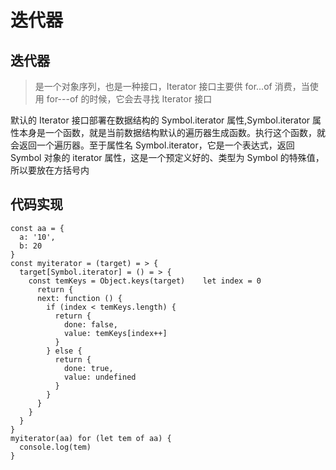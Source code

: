 # 迭代器

## 迭代器

> 是一个对象序列，也是一种接口，Iterator 接口主要供 for...of 消费，当使用 for---of 的时候，它会去寻找 Iterator 接口

默认的 Iterator 接口部署在数据结构的 Symbol.iterator 属性,Symbol.iterator 属性本身是一个函数，就是当前数据结构默认的遍历器生成函数。执行这个函数，就会返回一个遍历器。至于属性名 Symbol.iterator，它是一个表达式，返回 Symbol 对象的 iterator 属性，这是一个预定义好的、类型为 Symbol 的特殊值，所以要放在方括号内

## 代码实现

```
const aa = {
  a: '10',
  b: 20
}
const myiterator = (target) = > {
  target[Symbol.iterator] = () = > {
    const temKeys = Object.keys(target)    let index = 0
      return {
      next: function () {
        if (index < temKeys.length) {
          return {
            done: false,
            value: temKeys[index++]
          }
        } else {
          return {
            done: true,
            value: undefined
          }
        }
      }
    }
  }
}
myiterator(aa) for (let tem of aa) {
  console.log(tem)
}
```
